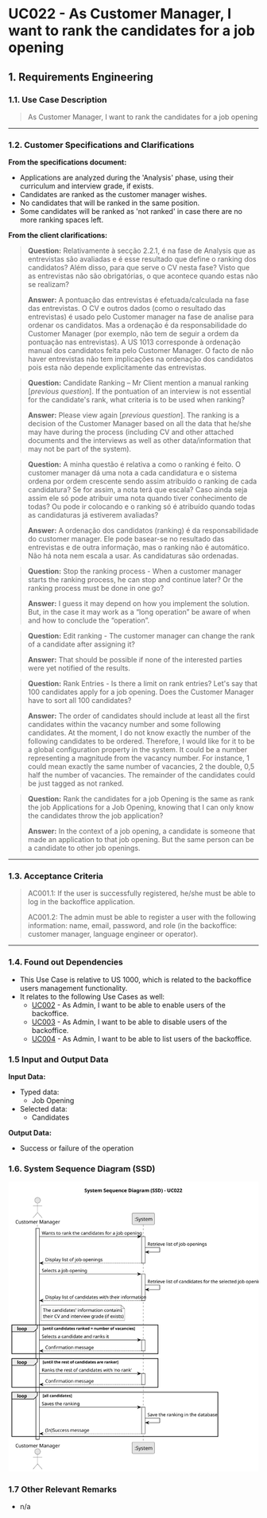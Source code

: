 # UC022 - As Customer Manager, I want to rank the candidates for a job opening

## 1. Requirements Engineering

### 1.1. Use Case Description

> As Customer Manager, I want to rank the candidates for a job opening

---

### 1.2. Customer Specifications and Clarifications

**From the specifications document:**

- Applications are analyzed during the 'Analysis' phase, using their curriculum and interview grade, if exists.
- Candidates are ranked as the customer manager wishes.
- No candidates that will be ranked in the same position.
- Some candidates will be ranked as 'not ranked' in case there are no more ranking spaces left.

**From the client clarifications:**

> **Question:** Relativamente à secção 2.2.1, é na fase de Analysis que as entrevistas são avaliadas e é esse resultado 
> que define o ranking dos candidatos? Além disso, para que serve o CV nesta fase? Visto que as entrevistas não são 
> obrigatórias, o que acontece quando estas não se realizam?
>
> **Answer:** A pontuação das entrevistas é efetuada/calculada na fase das entrevistas. O CV e outros dados (como o 
> resultado das entrevistas) é usado pelo Customer manager na fase de analise para ordenar os candidatos. Mas a ordenação 
> é da responsabilidade do Customer Manager (por exemplo, não tem de seguir a ordem da pontuação nas entrevistas). A US
> 1013 corresponde à ordenação manual dos candidatos feita pelo Customer Manager. O facto de não haver entrevistas não 
> tem implicações na ordenação dos candidatos pois esta não depende explicitamente das entrevistas.

> **Question:** Candidate Ranking – Mr Client mention a manual ranking [*previous question*]. If the pontuation of an 
> interview is not essential for the candidate's rank, what criteria is to be used when ranking?
>
> **Answer:** Please view again [*previous question*]. The ranking is a decision of the Customer Manager based on all the 
> data that he/she may have during the process (including CV and other attached documents and the interviews as well as 
> other data/information that may not be part of the system).
 
> **Question:** A minha questão é relativa a como o ranking é feito. O customer manager dá uma nota a cada candidatura e
> o sistema ordena por ordem crescente sendo assim atribuído o ranking de cada candidatura? Se for assim, a nota terá que
> escala? Caso ainda seja assim ele só pode atribuir uma nota quando tiver conhecimento de todas? Ou pode ir colocando e
> o ranking só é atribuído quando todas as candidaturas já estiverem avaliadas?
> 
> **Answer:** A ordenação dos candidatos (ranking) é da responsabilidade do customer manager. Ele pode basear-se no 
> resultado das entrevistas e de outra informação, mas o ranking não é automático. Não há nota nem escala a usar. As 
> candidaturas são ordenadas.  

> **Question:** Stop the ranking process - When a customer manager starts the ranking process, he can stop and continue 
> later? Or the ranking process must be done in one go?
>
> **Answer:** I guess it may depend on how you implement the solution. But, in the case it may work as a “long 
> operation” be aware of when and how to conclude the “operation”.

> **Question:** Edit ranking - The customer manager can change the rank of a candidate after assigning it?
> 
> **Answer:** That should be possible if none of the interested parties were yet notified of the results.
 
> **Question:** Rank Entries - Is there a limit on rank entries? Let's say that 100 candidates apply for a job opening. 
> Does the Customer Manager have to sort all 100 candidates?
> 
> **Answer:** The order of candidates should include at least all the first candidates within the vacancy number and 
> some following candidates. At the moment, I do not know exactly the number of the following candidates to be ordered.
> Therefore, I would like for it to be a global configuration property in the system. It could be a number representing 
> a magnitude from the vacancy number. For instance, 1 could mean exactly the same number of vacancies, 2 the double, 
> 0,5 half the number of vacancies. The remainder of the candidates could be just tagged as not ranked.

> **Question:** Rank the candidates for a job Opening is the same as rank the job Applications for a Job Opening, 
> knowing that I can only know the candidates throw the job application?
>
> **Answer:** In the context of a job opening, a candidate is someone that made an application to that job opening. But 
> the same person can be a candidate to other job openings.


 
---

### 1.3. Acceptance Criteria

> AC001.1: If the user is successfully registered, he/she must be able to log in the backoffice application.
>
> AC001.2: The admin must be able to register a user with the following information: name, email, password, and role (in the backoffice: customer manager, language engineer or operator).

---

### 1.4. Found out Dependencies

* This Use Case is relative to US 1000, which is related to the backoffice users management functionality.
* It relates to the following Use Cases as well:
  - [UC002](../../UC002/README.md) - As Admin, I want to be able to enable users of the backoffice.
  - [UC003](../../UC003/README.md) - As Admin, I want to be able to disable users of the backoffice.
  - [UC004](../../UC004/README.md) - As Admin, I want to be able to list users of the backoffice.

### 1.5 Input and Output Data

**Input Data:**
- Typed data:
	- Job Opening
- Selected data:
	- Candidates

**Output Data:**
- Success or failure of the operation

### 1.6. System Sequence Diagram (SSD)

![System Sequence Diagram](svg/uc022-system-sequence-diagram.svg)

### 1.7 Other Relevant Remarks
- n/a